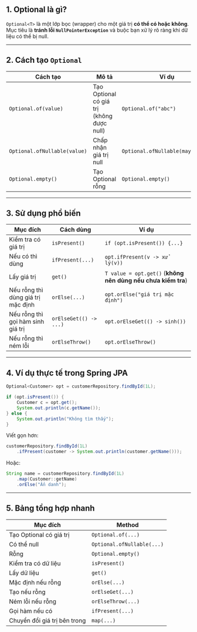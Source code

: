 ## 1. Optional là gì?

`Optional<T>` là một lớp bọc (wrapper) cho một giá trị **có thể có hoặc không**. Mục tiêu là **tránh lỗi `NullPointerException`** và buộc bạn xử lý rõ ràng khi dữ liệu có thể bị null.

---

## 2. Cách tạo `Optional`

| Cách tạo                     | Mô tả                                     | Ví dụ                            |
| ---------------------------- | ----------------------------------------- | -------------------------------- |
| `Optional.of(value)`         | Tạo Optional có giá trị (không được null) | `Optional.of("abc")`             |
| `Optional.ofNullable(value)` | Chấp nhận giá trị null                    | `Optional.ofNullable(maybeNull)` |
| `Optional.empty()`           | Tạo Optional rỗng                         | `Optional.empty()`               |

---

## 3. Sử dụng phổ biến

| Mục đích                           | Cách dùng              | Ví dụ                                                        |
| ---------------------------------- | ---------------------- | ------------------------------------------------------------ |
| Kiểm tra có giá trị                | `isPresent()`          | `if (opt.isPresent()) {...}`                                 |
| Nếu có thì dùng                    | `ifPresent(...)`       | `opt.ifPresent(v -> xử lý(v))`                               |
| Lấy giá trị                        | `get()`                | `T value = opt.get()` (**không nên dùng nếu chưa kiểm tra**) |
| Nếu rỗng thì dùng giá trị mặc định | `orElse(...)`          | `opt.orElse("giá trị mặc định")`                             |
| Nếu rỗng thì gọi hàm sinh giá trị  | `orElseGet(() -> ...)` | `opt.orElseGet(() -> sinh())`                                |
| Nếu rỗng thì ném lỗi               | `orElseThrow()`        | `opt.orElseThrow()`                                          |

---

## 4. Ví dụ thực tế trong Spring JPA

```java
Optional<Customer> opt = customerRepository.findById(1L);

if (opt.isPresent()) {
    Customer c = opt.get();
    System.out.println(c.getName());
} else {
    System.out.println("Không tìm thấy");
}
```

Viết gọn hơn:

```java
customerRepository.findById(1L)
    .ifPresent(customer -> System.out.println(customer.getName()));
```

Hoặc:

```java
String name = customerRepository.findById(1L)
    .map(Customer::getName)
    .orElse("Ẩn danh");
```

---

## 5. Bảng tổng hợp nhanh

| Mục đích                     | Method                     |
| ---------------------------- | -------------------------- |
| Tạo Optional có giá trị      | `Optional.of(...)`         |
| Có thể null                  | `Optional.ofNullable(...)` |
| Rỗng                         | `Optional.empty()`         |
| Kiểm tra có dữ liệu          | `isPresent()`              |
| Lấy dữ liệu                  | `get()`                    |
| Mặc định nếu rỗng            | `orElse(...)`              |
| Tạo nếu rỗng                 | `orElseGet(...)`           |
| Ném lỗi nếu rỗng             | `orElseThrow(...)`         |
| Gọi hàm nếu có               | `ifPresent(...)`           |
| Chuyển đổi giá trị bên trong | `map(...)`                 |

